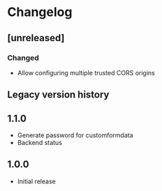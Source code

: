 # Changelog

## [unreleased]
### Changed
- Allow configuring multiple trusted CORS origins


## Legacy version history

## 1.1.0
- Generate password for customformdata
- Backend status
## 1.0.0
- Initial release
